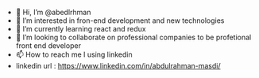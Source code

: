 - 👋 Hi, I’m @abedlrhman
- 👀 I’m interested in fron-end development and new technologies
- 🌱 I’m currently learning react and redux
- 💞️ I’m looking to collaborate on professional companies to be profetional front end developer
- 📫 How to reach me I using linkedin
- linkedin url : https://www.linkedin.com/in/abdulrahman-masdi/

<!---
abedlrhman/abedlrhman is a ✨ special ✨ repository because its `README.md` (this file) appears on your GitHub profile.
You can click the Preview link to take a look at your changes.
--->
